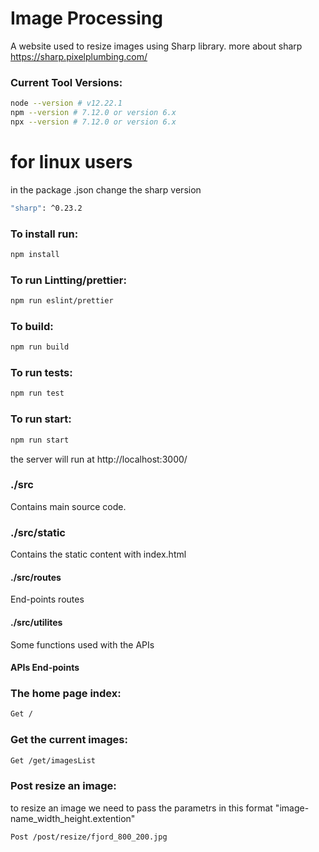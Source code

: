 # Image Processing
A website used to resize images using Sharp library.
more about sharp https://sharp.pixelplumbing.com/

### Current Tool Versions:

```sh
node --version # v12.22.1
npm --version # 7.12.0 or version 6.x
npx --version # 7.12.0 or version 6.x
```

# for linux users 
in the package .json change the sharp version 
```sh
"sharp": ^0.23.2
```

### To install run:
```sh
npm install
```

### To run Lintting/prettier:

```sh
npm run eslint/prettier
```

### To build:
```sh
npm run build
```


### To run tests:
```sh
npm run test
```

### To run start:
```sh
npm run start
```
the server will run at http://localhost:3000/

### ./src
Contains main source code.

### ./src/static
Contains the static content with index.html


#### ./src/routes

End-points routes

#### ./src/utilites

Some functions used with the APIs 



#### APIs End-points

### The home page index:
```sh
Get /
```

### Get the current images:
```sh
Get /get/imagesList
```

### Post resize an image:
to resize an image we need to pass the parametrs in this format 
"image-name_width_height.extention"

```sh
Post /post/resize/fjord_800_200.jpg
```
